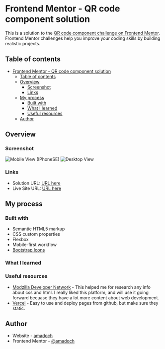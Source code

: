 # Frontend Mentor - QR code component solution

This is a solution to the [QR code component challenge on Frontend Mentor](https://www.frontendmentor.io/challenges/qr-code-component-iux_sIO_H). Frontend Mentor challenges help you improve your coding skills by building realistic projects. 

## Table of contents

- [Frontend Mentor - QR code component solution](#frontend-mentor---qr-code-component-solution)
  - [Table of contents](#table-of-contents)
  - [Overview](#overview)
    - [Screenshot](#screenshot)
    - [Links](#links)
  - [My process](#my-process)
    - [Built with](#built-with)
    - [What I learned](#what-i-learned)
    - [Useful resources](#useful-resources)
  - [Author](#author)

## Overview

### Screenshot

![Mobile View (IPhoneSE)](./screenshots/)
![Desktop View](./screenshots/)

### Links

- Solution URL: [URL here](https://your-solution-url.com)
- Live Site URL: [URL here](https://your-live-site-url.com)

## My process

### Built with

- Semantic HTML5 markup
- CSS custom properties
- Flexbox
- Mobile-first workflow
- [Bootstrap Icons](https://icons.getbootstrap.com/)

### What I learned


### Useful resources

- [Modzilla Developer Network](https://www.example.com) - This helped me for research any info about css and html. I really liked this platform, and will use it going forward becuase they have a lot more content about web development.
- [Vercel](https://vercel.com/home) - Easy to use and deploy pages from github, but make sure they static.

## Author

- Website - [amadoch](https://github.com/amadoch)
- Frontend Mentor - [@amadoch](https://www.frontendmentor.io/profile/amadoch)

